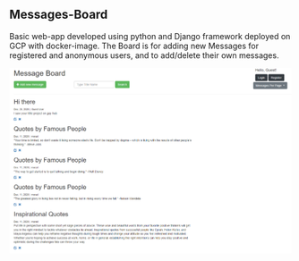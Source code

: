 ## Messages-Board
Basic web-app developed using python and Django framework deployed on GCP with docker-image.
The Board is for adding new Messages for registered and anonymous users, and to add/delete their own messages.

![](Capture.PNG)


